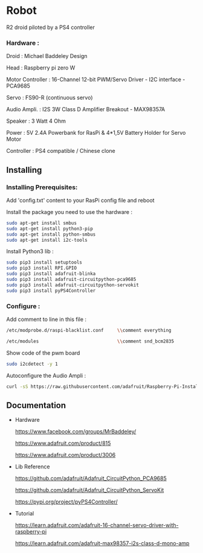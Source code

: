 # Robot
R2 droid piloted by a PS4 controller

### Hardware :
Droid : Michael Baddeley Design

Head : Raspberry pi zero W

Motor Controller : 16-Channel 12-bit PWM/Servo Driver - I2C interface - PCA9685 

Servo : FS90-R (continuous servo)

Audio Ampli. : I2S 3W Class D Amplifier Breakout - MAX98357A

Speaker : 3 Watt 4 Ohm

Power : 5V 2.4A Powerbank for RasPi & 4*1,5V Battery Holder for Servo Motor

Controller : PS4 compatible / Chinese clone


## Installing

### Installing Prerequisites:

Add 'config.txt' content to your RasPi config file and reboot

Install the package you need to use the hardware :

```bash
sudo apt-get install smbus
sudo apt-get install python3-pip
sudo apt-get install python-smbus
sudo apt-get install i2c-tools
```

Install Python3 lib :

```bash
sudo pip3 install setuptools
sudo pip3 install RPI.GPIO
sudo pip3 install adafruit-blinka
sudo pip3 install adafruit-circuitpython-pca9685
sudo pip3 install adafruit-circuitpython-servokit
sudo pip3 install pyPS4Controller
```

### Configure :

Add comment to line in this file :

```bash
/etc/modprobe.d/raspi-blacklist.conf     \\comment everything

/etc/modules                             \\comment snd_bcm2835
```

Show code of the pwm board
```bash
sudo i2cdetect -y 1
```

Autoconfigure the Audio Ampli :
```bash
curl -sS https://raw.githubusercontent.com/adafruit/Raspberry-Pi-Installer-Scripts/master/i2samp.sh | bash
```


## Documentation

* Hardware

  https://www.facebook.com/groups/MrBaddeley/

  https://www.adafruit.com/product/815
  
  https://www.adafruit.com/product/3006
 
* Lib Reference

  https://github.com/adafruit/Adafruit_CircuitPython_PCA9685
  
  https://github.com/adafruit/Adafruit_CircuitPython_ServoKit
  
  https://pypi.org/project/pyPS4Controller/

* Tutorial

  https://learn.adafruit.com/adafruit-16-channel-servo-driver-with-raspberry-pi
  
  https://learn.adafruit.com/adafruit-max98357-i2s-class-d-mono-amp
